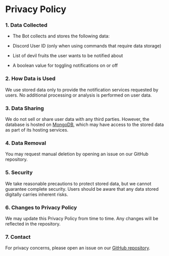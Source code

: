 # Privacy Policy

### 1. Data Collected

- The Bot collects and stores the following data:

- Discord User ID (only when using commands that require data storage)

- List of devil fruits the user wants to be notified about

- A boolean value for toggling notifications on or off

### 2. How Data is Used

We use stored data only to provide the notification services requested by users. No additional processing or analysis is performed on user data.

### 3. Data Sharing

We do not sell or share user data with any third parties. However, the database is hosted on [MongoDB](https://www.mongodb.com/), which may have access to the stored data as part of its hosting services.

### 4. Data Removal

You may request manual deletion by opening an issue on our GitHub repository.

### 5. Security

We take reasonable precautions to protect stored data, but we cannot guarantee complete security. Users should be aware that any data stored digitally carries inherent risks.

### 6. Changes to Privacy Policy

We may update this Privacy Policy from time to time. Any changes will be reflected in the repository.

### 7. Contact

For privacy concerns, please open an issue on our [GitHub repository](https://github.com/Celienn/Blox-Fruits-Notifier).
